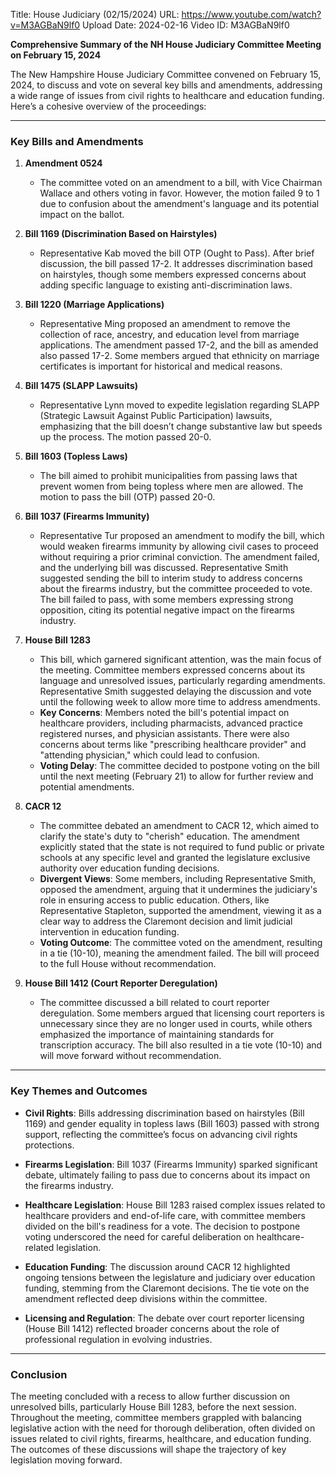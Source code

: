 Title: House Judiciary (02/15/2024)
URL: https://www.youtube.com/watch?v=M3AGBaN9lf0
Upload Date: 2024-02-16
Video ID: M3AGBaN9lf0

**Comprehensive Summary of the NH House Judiciary Committee Meeting on February 15, 2024**

The New Hampshire House Judiciary Committee convened on February 15, 2024, to discuss and vote on several key bills and amendments, addressing a wide range of issues from civil rights to healthcare and education funding. Here’s a cohesive overview of the proceedings:

---

### **Key Bills and Amendments**

1. **Amendment 0524**  
   - The committee voted on an amendment to a bill, with Vice Chairman Wallace and others voting in favor. However, the motion failed 9 to 1 due to confusion about the amendment's language and its potential impact on the ballot.

2. **Bill 1169 (Discrimination Based on Hairstyles)**  
   - Representative Kab moved the bill OTP (Ought to Pass). After brief discussion, the bill passed 17-2. It addresses discrimination based on hairstyles, though some members expressed concerns about adding specific language to existing anti-discrimination laws.

3. **Bill 1220 (Marriage Applications)**  
   - Representative Ming proposed an amendment to remove the collection of race, ancestry, and education level from marriage applications. The amendment passed 17-2, and the bill as amended also passed 17-2. Some members argued that ethnicity on marriage certificates is important for historical and medical reasons.

4. **Bill 1475 (SLAPP Lawsuits)**  
   - Representative Lynn moved to expedite legislation regarding SLAPP (Strategic Lawsuit Against Public Participation) lawsuits, emphasizing that the bill doesn’t change substantive law but speeds up the process. The motion passed 20-0.

5. **Bill 1603 (Topless Laws)**  
   - The bill aimed to prohibit municipalities from passing laws that prevent women from being topless where men are allowed. The motion to pass the bill (OTP) passed 20-0.

6. **Bill 1037 (Firearms Immunity)**  
   - Representative Tur proposed an amendment to modify the bill, which would weaken firearms immunity by allowing civil cases to proceed without requiring a prior criminal conviction. The amendment failed, and the underlying bill was discussed. Representative Smith suggested sending the bill to interim study to address concerns about the firearms industry, but the committee proceeded to vote. The bill failed to pass, with some members expressing strong opposition, citing its potential negative impact on the firearms industry.

7. **House Bill 1283**  
   - This bill, which garnered significant attention, was the main focus of the meeting. Committee members expressed concerns about its language and unresolved issues, particularly regarding amendments. Representative Smith suggested delaying the discussion and vote until the following week to allow more time to address amendments.  
   - **Key Concerns**: Members noted the bill's potential impact on healthcare providers, including pharmacists, advanced practice registered nurses, and physician assistants. There were also concerns about terms like "prescribing healthcare provider" and "attending physician," which could lead to confusion.  
   - **Voting Delay**: The committee decided to postpone voting on the bill until the next meeting (February 21) to allow for further review and potential amendments.

8. **CACR 12**  
   - The committee debated an amendment to CACR 12, which aimed to clarify the state's duty to "cherish" education. The amendment explicitly stated that the state is not required to fund public or private schools at any specific level and granted the legislature exclusive authority over education funding decisions.  
   - **Divergent Views**: Some members, including Representative Smith, opposed the amendment, arguing that it undermines the judiciary's role in ensuring access to public education. Others, like Representative Stapleton, supported the amendment, viewing it as a clear way to address the Claremont decision and limit judicial intervention in education funding.  
   - **Voting Outcome**: The committee voted on the amendment, resulting in a tie (10-10), meaning the amendment failed. The bill will proceed to the full House without recommendation.

9. **House Bill 1412 (Court Reporter Deregulation)**  
   - The committee discussed a bill related to court reporter deregulation. Some members argued that licensing court reporters is unnecessary since they are no longer used in courts, while others emphasized the importance of maintaining standards for transcription accuracy. The bill also resulted in a tie vote (10-10) and will move forward without recommendation.

---

### **Key Themes and Outcomes**

- **Civil Rights**: Bills addressing discrimination based on hairstyles (Bill 1169) and gender equality in topless laws (Bill 1603) passed with strong support, reflecting the committee’s focus on advancing civil rights protections.
  
- **Firearms Legislation**: Bill 1037 (Firearms Immunity) sparked significant debate, ultimately failing to pass due to concerns about its impact on the firearms industry.

- **Healthcare Legislation**: House Bill 1283 raised complex issues related to healthcare providers and end-of-life care, with committee members divided on the bill's readiness for a vote. The decision to postpone voting underscored the need for careful deliberation on healthcare-related legislation.

- **Education Funding**: The discussion around CACR 12 highlighted ongoing tensions between the legislature and judiciary over education funding, stemming from the Claremont decisions. The tie vote on the amendment reflected deep divisions within the committee.

- **Licensing and Regulation**: The debate over court reporter licensing (House Bill 1412) reflected broader concerns about the role of professional regulation in evolving industries.

---

### **Conclusion**

The meeting concluded with a recess to allow further discussion on unresolved bills, particularly House Bill 1283, before the next session. Throughout the meeting, committee members grappled with balancing legislative action with the need for thorough deliberation, often divided on issues related to civil rights, firearms, healthcare, and education funding. The outcomes of these discussions will shape the trajectory of key legislation moving forward.